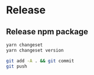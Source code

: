 # Release

## Release npm package

```bash
yarn changeset
yarn changeset version

git add -A . && git commit
git push
```
